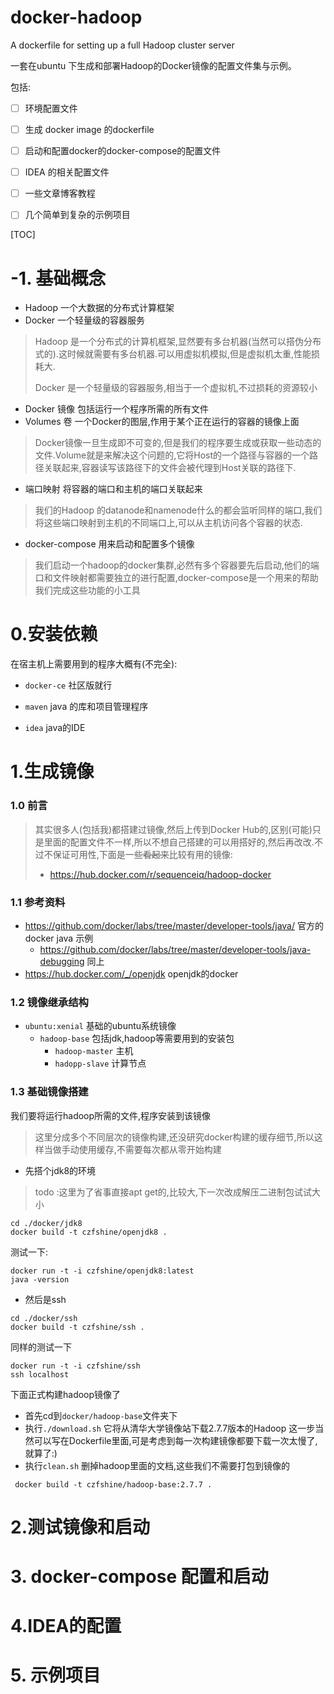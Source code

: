 

# docker-hadoop

A dockerfile for setting up a full Hadoop cluster server 

一套在ubuntu 下生成和部署Hadoop的Docker镜像的配置文件集与示例。

包括:

* [ ] 环境配置文件
* [ ] 生成 docker image 的dockerfile 
* [ ] 启动和配置docker的docker-compose的配置文件
* [ ] IDEA 的相关配置文件
* [ ] 一些文章博客教程
* [ ] 几个简单到复杂的示例项目





[TOC]

# -1. 基础概念

* Hadoop 一个大数据的分布式计算框架
* Docker 一个轻量级的容器服务

> Hadoop 是一个分布式的计算机框架,显然要有多台机器(当然可以搭伪分布式的).这时候就需要有多台机器.可以用虚拟机模拟,但是虚拟机太重,性能损耗大.
>
> Docker 是一个轻量级的容器服务,相当于一个虚拟机,不过损耗的资源较小

* Docker 镜像 包括运行一个程序所需的所有文件
* Volumes 卷 一个Docker的图层,作用于某个正在运行的容器的镜像上面

> Docker镜像一旦生成即不可变的,但是我们的程序要生成或获取一些动态的文件.Volume就是来解决这个问题的,它将Host的一个路径与容器的一个路径关联起来,容器读写该路径下的文件会被代理到Host关联的路径下.

* 端口映射 将容器的端口和主机的端口关联起来

> 我们的Hadoop 的datanode和namenode什么的都会监听同样的端口,我们将这些端口映射到主机的不同端口上,可以从主机访问各个容器的状态.

* docker-compose 用来启动和配置多个镜像

> 我们启动一个hadoop的docker集群,必然有多个容器要先后启动,他们的端口和文件映射都需要独立的进行配置,docker-compose是一个用来的帮助我们完成这些功能的小工具



# 0.安装依赖

在宿主机上需要用到的程序大概有(不完全):

* `docker-ce` 社区版就行

* `maven` java 的库和项目管理程序

* `idea` java的IDE

   

# 1.生成镜像



### 1.0 前言

> 其实很多人(包括我)都搭建过镜像,然后上传到Docker Hub的,区别(可能)只是里面的配置文件不一样,所以不想自己搭建的可以用搭好的,然后再改改.不过不保证可用性,下面是一些~~看起来~~比较有用的镜像:
>
> * https://hub.docker.com/r/sequenceiq/hadoop-docker
>
>    

### 1.1 参考资料

* https://github.com/docker/labs/tree/master/developer-tools/java/  官方的docker java 示例
  * https://github.com/docker/labs/tree/master/developer-tools/java-debugging 同上
* https://hub.docker.com/_/openjdk openjdk的docker 

### 1.2 镜像继承结构 

* `ubuntu:xenial` 基础的ubuntu系统镜像
  * `hadoop-base` 包括jdk,hadoop等需要用到的安装包
    * `hadoop-master` 主机
    * `hadopp-slave` 计算节点

### 1.3 基础镜像搭建
我们要将运行hadoop所需的文件,程序安装到该镜像

> 这里分成多个不同层次的镜像构建,还没研究docker构建的缓存细节,所以这样当做手动使用缓存,不需要每次都从零开始构建
* 先搭个jdk8的环境 
> todo :这里为了省事直接apt get的,比较大,下一次改成解压二进制包试试大小
```
cd ./docker/jdk8
docker build -t czfshine/openjdk8 .
```
测试一下:
```
docker run -t -i czfshine/openjdk8:latest
java -version
```
* 然后是ssh
```
cd ./docker/ssh
docker build -t czfshine/ssh .
```
同样的测试一下
```
docker run -t -i czfshine/ssh
ssh localhost
```

下面正式构建hadoop镜像了

* 首先cd到`docker/hadoop-base`文件夹下
* 执行`./download.sh` 它将从清华大学镜像站下载2.7.7版本的Hadoop
    这一步当然可以写在Dockerfile里面,可是考虑到每一次构建镜像都要下载一次太慢了,就算了:)
* 执行`clean.sh` 删掉hadoop里面的文档,这些我们不需要打包到镜像的

```
 docker build -t czfshine/hadoop-base:2.7.7 .
```

# 2.测试镜像和启动

# 3. docker-compose 配置和启动

# 4.IDEA的配置

# 5. 示例项目

